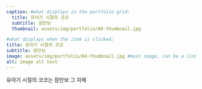 ```yaml
---
caption: #what displays in the portfolio grid:
  title: 유아기 시절의 코코
  subtitle: 잠만보
  thumbnail: assets/img/portfolio/04-thumbnail.jpg

#what displays when the item is clicked:
title: 유아기 시절의 코코
subtitle: 잠만보
image: assets/img/portfolio/04-thumbnail.jpg #main image, can be a link or a file in assets/img/portfolio
alt: image alt text
---
```


유아기 시절의 코코는 잠만보 그 자체
